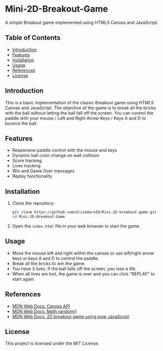 # Mini-2D-Breakout-Game

A simple Breakout game implemented using HTML5 Canvas and JavaScript.

## Table of Contents

- [Introduction](#introduction)
- [Features](#features)
- [Installation](#installation)
- [Usage](#usage)
- [References](#references)
- [License](#license)

## Introduction

This is a basic implementation of the classic Breakout game using HTML5 Canvas and JavaScript. The objective of the game is to break all the bricks with the ball without letting the ball fall off the screen. You can control the paddle with your mouse / Left and Right Arrow Keys / Keys A and D to bounce the ball.

## Features

- Responsive paddle control with the mouse and keys
- Dynamic ball color change on wall collision
- Score tracking
- Lives tracking
- Win and Game Over messages
- Replay functionality

## Installation

1. Clone the repository:
    ```sh
    git clone https://github.com/elisedare28/Mini-2D-breakout-game.git
    cd Mini-2D-Breakout-Game
    ```

2. Open the `index.html` file in your web browser to start the game.

## Usage

- Move the mouse left and right within the canvas or use left/right arrow keys or keys A and D to control the paddle.
- Break all the bricks to win the game.
- You have 3 lives. If the ball falls off the screen, you lose a life.
- When all lives are lost, the game is over and you can click "REPLAY" to start again.

## References

- [MDN Web Docs: Canvas API](https://developer.mozilla.org/en-US/docs/Web/API/Canvas_API)
- [MDN Web Docs: Math.random()](https://developer.mozilla.org/en-US/docs/Web/JavaScript/Reference/Global_Objects/Math/random)
- [MDN Web Docs: 2D breakout game using pure JavaScript](https://developer.mozilla.org/en-US/docs/Games/Tutorials/2D_Breakout_game_pure_JavaScript)

## License

This project is licensed under the MIT License. 
